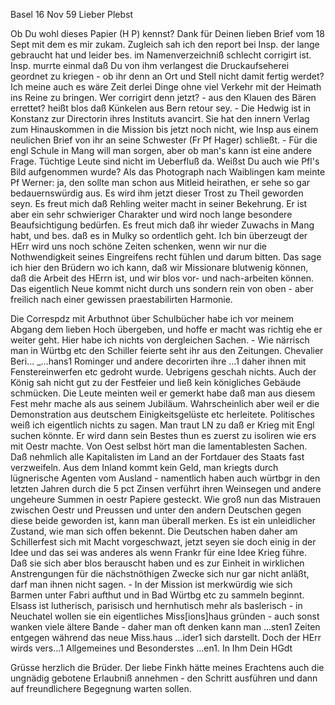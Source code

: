  Basel 16 Nov 59
Lieber Plebst

Ob Du wohl dieses Papier (H P) kennst? Dank für Deinen lieben Brief vom 18 Sept mit dem es mir zukam. Zugleich sah ich den report bei Insp. der lange gebraucht hat und leider bes. im Namenverzeichniß schlecht corrigirt ist. Insp. murrte einmal daß Du von ihm verlangest die Druckaufseherei geordnet zu kriegen - ob ihr denn an Ort und Stell nicht damit fertig werdet? Ich meine auch es wäre Zeit derlei Dinge ohne viel Verkehr mit der Heimath ins Reine zu bringen. Wer corrigirt denn jetzt? - aus den Klauen des Bären errettet? heißt blos daß Künkelen aus Bern retour sey. - Die Hedwig ist in Konstanz zur Directorin ihres Instituts avancirt. Sie hat den innern Verlag zum Hinauskommen in die Mission bis jetzt noch nicht, wie Insp aus einem neulichen Brief von ihr an seine Schwester (Fr Pf Hager) schließt. - Für die engl Schule in Mang will man sorgen, aber ob man's kann ist eine andere Frage. Tüchtige Leute sind nicht im Ueberfluß da. Weißst Du auch wie Pfl's Bild aufgenommen wurde? Als das Photograph nach Waiblingen kam meinte Pf Werner: ja, den sollte man schon aus Mitleid heirathen, er sehe so gar bedauernswürdig aus. Es wird ihm jetzt dieser Trost zu Theil geworden seyn. 
Es freut mich daß Rehling weiter macht in seiner Bekehrung. Er ist aber ein sehr schwieriger Charakter und wird noch lange besondere Beaufsichtigung bedürfen. Es freut mich daß ihr wieder Zuwachs in Mang habt, und bes. daß es in Mulky so ordentlich geht. Ich bin überzeugt der HErr wird uns noch schöne Zeiten schenken, wenn wir nur die Nothwendigkeit seines Eingreifens recht fühlen und darum bitten. Das sage ich hier den Brüdern wo ich kann, daß wir Missionare blutwenig können, daß die Arbeit des HErrn ist, und wir blos vor- und nach-arbeiten können. Das eigentlich Neue kommt nicht durch uns sondern rein von oben - aber freilich nach einer gewissen praestabilirten Harmonie.

Die Correspdz mit Arbuthnot über Schulbücher habe ich vor meinem Abgang dem lieben Hoch übergeben, und hoffe er macht was richtig ehe er weiter geht. Hier habe ich nichts von dergleichen Sachen. - Wie närrisch man in Würtbg etc den Schiller feierte seht ihr aus den Zeitungen. Chevalier Beri... _...hans1 Rominger und andere decorirten ihre ...1 daher ihnen mit Fenstereinwerfen etc gedroht wurde. Uebrigens geschah nichts. Auch der König sah nicht gut zu der Festfeier und ließ kein königliches Gebäude schmücken. Die Leute meinten weil er gemerkt habe daß man aus diesem Fest mehr mache als aus seinem Jubiläum. Wahrscheinlich aber weil er die Demonstration aus deutschem Einigkeitsgelüste etc herleitete. Politisches weiß ich eigentlich nichts zu sagen. Man traut LN zu daß er Krieg mit Engl suchen könnte. Er wird dann sein Bestes thun es zuerst zu isoliren wie ers mit Oestr machte. Von Oest selbst hört man die lamentablesten Sachen. Daß nehmlich alle Kapitalisten im Land an der Fortdauer des Staats fast verzweifeln. Aus dem Inland kommt kein Geld, man kriegts durch lügnerische Agenten vom Ausland - namentlich haben auch würtbgr in den letzten Jahren durch die 5 pct Zinsen verführt ihren Weinsegen und andere ungeheure Summen in oestr Papiere gesteckt. Wie groß nun das Mistrauen zwischen Oestr und Preussen und unter den andern Deutschen gegen diese beide geworden ist, kann man überall merken. Es ist ein unleidlicher Zustand, wie man sich offen bekennt. Die Deutschen haben daher am Schillerfest sich mit Macht vorgeschwazt, jetzt seyen sie doch einig in der Idee und das sei was anderes als wenn Frankr für eine Idee Krieg führe. Daß sie sich aber blos berauscht haben und es zur Einheit in wirklichen Anstrengungen für die nächstnöthigen Zwecke sich nur gar nicht anläßt, darf man ihnen nicht sagen. - In der Mission ist merkwürdig wie sich Barmen unter Fabri aufthut und in Bad Würtbg etc zu sammeln beginnt. Elsass ist lutherisch, parisisch und hernhutisch mehr als baslerisch - in Neuchatel wollen sie ein eigentliches Miss[ions]haus gründen - auch sonst wanken viele ältere Bande - daher man oft denken kann man ...sten1 Zeiten entgegen während das neue Miss.haus ...ider1 sich darstellt. Doch der HErr wirds vers...1 Allgemeines und Besonderstes ...en1. In Ihm  Dein HGdt

Grüsse herzlich die Brüder. Der liebe Finkh hätte meines Erachtens auch die ungnädig gebotene Erlaubniß annehmen - den Schritt ausführen und dann auf freundlichere Begegnung warten sollen.
